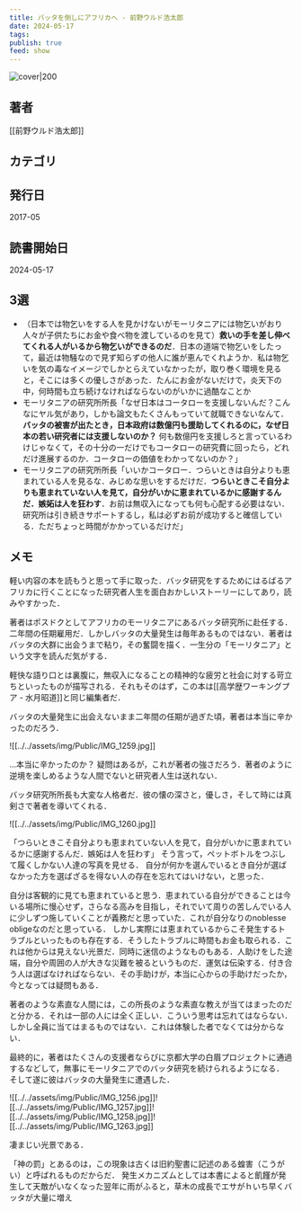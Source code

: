 ```yaml
---
title: バッタを倒しにアフリカへ - 前野ウルド浩太郎
date: 2024-05-17
tags: 
publish: true
feed: show
---
```

![cover|200](http://books.google.com/books/content?id=HauctAEACAAJ&printsec=frontcover&img=1&zoom=1&source=gbs_api)
## 著者
[[前野ウルド浩太郎]]
## カテゴリ

## 発行日
2017-05
## 読書開始日
2024-05-17

## 3選
 - （日本では物乞いをする人を見かけないがモーリタニアには物乞いがおり人々が子供たちにお金や食べ物を渡しているのを見て）**救いの手を差し伸べてくれる人がいるから物乞いができるのだ**．日本の道端で物乞いをしたって，最近は物騒なので見ず知らずの他人に誰が恵んでくれようか．私は物乞いを気の毒なイメージでしかとらえていなかったが，取り巻く環境を見ると，そこには多くの優しさがあった．たんにお金がないだけで，炎天下の中，何時間も立ち続けなければならないのがいかに過酷なことか
 - モーリタニアの研究所所長「なぜ日本はコータローを支援しないんだ？こんなにヤル気があり，しかも論文もたくさんもっていて就職できないなんて．**バッタの被害が出たとき，日本政府は数億円も援助してくれるのに，なぜ日本の若い研究者には支援しないのか？** 何も数億円を支援しろと言っているわけじゃなくて，その十分の一だけでもコータローの研究費に回ったら，どれだけ進展するのか．コータローの価値をわかってないのか？」
 - モーリタニアの研究所所長「いいかコータロー．つらいときは自分よりも恵まれている人を見るな．みじめな思いをするだけだ．**つらいときこそ自分よりも恵まれていない人を見て，自分がいかに恵まれているかに感謝するんだ．嫉妬は人を狂わす**．お前は無収入になっても何も心配する必要はない．研究所は引き続きサポートするし，私は必ずお前が成功すると確信している．ただちょっと時間がかかっているだけだ」
## メモ
軽い内容の本を読もうと思って手に取った．バッタ研究をするためにはるばるアフリカに行くことになった研究者人生を面白おかしいストーリーにしてあり，読みやすかった．

著者はポスドクとしてアフリカのモーリタニアにあるバッタ研究所に赴任する．二年間の任期雇用だ．しかしバッタの大量発生は毎年あるものではない．著者はバッタの大群に出会うまで粘り，その奮闘を描く．一生分の「モーリタニア」という文字を読んだ気がする．

軽快な語り口とは裏腹に，無収入になることの精神的な疲労と社会に対する苛立ちといったものが描写される．それもそのはず，この本は[[高学歴ワーキングプア - 水月昭道]]と同じ編集者だ．

バッタの大量発生に出会えないまま二年間の任期が過ぎた頃，著者は本当に辛かったのだろう．

![[../../assets/img/Public/IMG_1259.jpg]]

...本当に辛かったのか？ 疑問はあるが，これが著者の強さだろう．著者のように逆境を楽しめるような人間でないと研究者人生は送れない．

バッタ研究所所長も大変な人格者だ．彼の懐の深さと，優しさ，そして時には真剣さで著者を導いてくれる．

![[../../assets/img/Public/IMG_1260.jpg]]

「つらいときこそ自分よりも恵まれていない人を見て，自分がいかに恵まれているかに感謝するんだ．嫉妬は人を狂わす」
そう言って，ペットボトルをつぶして履くしかない人達の写真を見せる．
自分が何かを選んでいるとき自分が選ばなかった方を選ばざるを得ない人の存在を忘れてはいけない，と思った．

自分は客観的に見ても恵まれていると思う．恵まれている自分ができることは今いる場所に慢心せず，さらなる高みを目指し，それでいて周りの苦しんでいる人に少しずつ施していくことが義務だと思っていた．これが自分なりのnoblesse obligeなのだと思っている．
しかし実際には恵まれているからこそ発生するトラブルといったものも存在する．そうしたトラブルに時間もお金も取られる．これは他からは見えない光景だ．同時に迷信のようなものもある．人助けをした途端，自分や周囲の人が大きな災難を被るというものだ．運気は伝染する．付き合う人は選ばなければならない．その手助けが，本当に心からの手助けだったか，今となっては疑問もある．

著者のような素直な人間には，この所長のような素直な教えが当てはまったのだと分かる．それは一部の人には全く正しい．こういう思考は忘れてはならない．しかし全員に当てはまるものではない．これは体験した者でなくては分からない．

最終的に，著者はたくさんの支援者ならびに京都大学の白眉プロジェクトに通過するなどして，無事にモーリタニアでのバッタ研究を続けられるようになる．
そして遂に彼はバッタの大量発生に遭遇した．

![[../../assets/img/Public/IMG_1256.jpg]]![[../../assets/img/Public/IMG_1257.jpg]]![[../../assets/img/Public/IMG_1258.jpg]]![[../../assets/img/Public/IMG_1263.jpg]]

凄まじい光景である．

「神の罰」とあるのは，この現象は古くは旧約聖書に記述のある蝗害（こうがい）と呼ばれるものだからだ．
発生メカニズムとしては本書によると飢饉が発生して天敵がいなくなった翌年に雨がふると，草木の成長でエサがｈいち早くバッタが大量に増え
